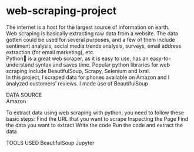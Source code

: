 # web-scraping-project
The internet is a host for the largest source of information on earth. <br>
Web scraping is basically extracting raw data from a website. The data gotten could be used for several purposes, and a few of them include sentiment analysis, social media trends analysis, surveys, email address extraction (for email marketing), etc. <br>
Python🐍 is a great web scraper, as it is easy to use, has an easy-to-understand syntax and saves time. Popular python libraries for web scraping include BeautifulSoup, Scrapy, Selenium and lxml. <br>
In this project, I scraped data for phones available on Amazon and I analyzed customers’ reviews.
I made use of BeautifulSoup

DATA SOURCE <br>
Amazon




To extract data using web scraping with python, you need to follow these basic steps:
Find the URL that you want to scrape
Inspecting the Page
Find the data you want to extract
Write the code
Run the code and extract the data


TOOLS USED
BeautifulSoup
Jupyter 
